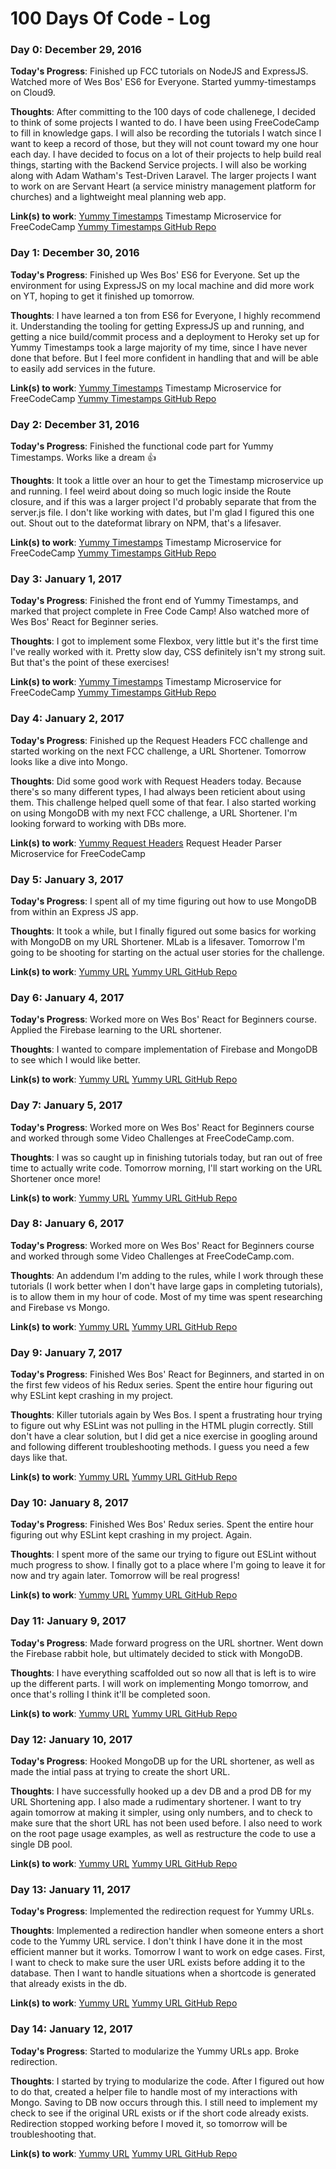 # 100 Days Of Code - Log

### Day 0: December 29, 2016

**Today's Progress**: Finished up FCC tutorials on NodeJS and ExpressJS. Watched more of Wes Bos' ES6 for Everyone. Started yummy-timestamps on Cloud9.

**Thoughts**: After committing to the 100 days of code challenege, I decided to think of some projects I wanted to do. I have been using FreeCodeCamp to fill in knowledge gaps. I will also be recording the tutorials I watch since I want to keep a record of those, but they will not count toward my one hour each day. I have decided to focus on a lot of their projects to help build real things, starting with the Backend Service projects. I will also be working along with Adam Watham's Test-Driven Laravel. The larger projects I want to work on are Servant Heart (a service ministry management platform for churches) and a lightweight meal planning web app.

**Link(s) to work**: [Yummy Timestamps](https://yummy-timestamps.herokuapp.com/) Timestamp Microservice for FreeCodeCamp
[Yummy Timestamps GitHub Repo](https://github.com/maxveldink/fcc-timestamp-microservice)

### Day 1: December 30, 2016

**Today's Progress**: Finished up Wes Bos' ES6 for Everyone. Set up the environment for using ExpressJS on my local machine and did more work on YT, hoping to get it finished up tomorrow.

**Thoughts**: I have learned a ton from ES6 for Everyone, I highly recommend it. Understanding the tooling for getting ExpressJS up and running, and getting a nice build/commit process and a deployment to Heroky set up for Yummy Timestamps took a large majority of my time, since I have never done that before. But I feel more confident in handling that and will be able to easily add services in the future.

**Link(s) to work**: [Yummy Timestamps](https://yummy-timestamps.herokuapp.com/) Timestamp Microservice for FreeCodeCamp
[Yummy Timestamps GitHub Repo](https://github.com/maxveldink/fcc-timestamp-microservice)

### Day 2: December 31, 2016

**Today's Progress**: Finished the functional code part for Yummy Timestamps. Works like a dream 👍

**Thoughts**: It took a little over an hour to get the Timestamp microservice up and running. I feel weird about doing so much logic inside the Route closure, and if this was a larger project I'd probably separate that from the server.js file. I don't like working with dates, but I'm glad I figured this one out. Shout out to the dateformat library on NPM, that's a lifesaver.

**Link(s) to work**: [Yummy Timestamps](https://yummy-timestamps.herokuapp.com/) Timestamp Microservice for FreeCodeCamp
[Yummy Timestamps GitHub Repo](https://github.com/maxveldink/fcc-timestamp-microservice)

### Day 3: January 1, 2017

**Today's Progress**: Finished the front end of Yummy Timestamps, and marked that project complete in Free Code Camp! Also watched more of Wes Bos' React for Beginner series.

**Thoughts**: I got to implement some Flexbox, very little but it's the first time I've really worked with it. Pretty slow day, CSS definitely isn't my strong suit. But that's the point of these exercises!

**Link(s) to work**: [Yummy Timestamps](https://yummy-timestamps.herokuapp.com/) Timestamp Microservice for FreeCodeCamp
[Yummy Timestamps GitHub Repo](https://github.com/maxveldink/fcc-timestamp-microservice)

### Day 4: January 2, 2017

**Today's Progress**: Finished up the Request Headers FCC challenge and started working on the next FCC challenge, a URL Shortener. Tomorrow looks like a dive into Mongo.

**Thoughts**: Did some good work with Request Headers today. Because there's so many different types, I had always been reticient about using them. This challenge helped quell some of that fear. I also started working on using MongoDB with my next FCC challenge, a URL Shortener. I'm looking forward to working with DBs more.

**Link(s) to work**: [Yummy Request Headers](https://yummy-request-headers.herokuapp.com/) Request Header Parser Microservice for FreeCodeCamp

### Day 5: January 3, 2017

**Today's Progress**: I spent all of my time figuring out how to use MongoDB from within an Express JS app.

**Thoughts**: It took a while, but I finally figured out some basics for working with MongoDB on my URL Shortener. MLab is a lifesaver. Tomorrow I'm going to be shooting for starting on the actual user stories for the challenge.

**Link(s) to work**: [Yummy URL](https://yummy-urls.herokuapp.com/)
[Yummy URL GitHub Repo](https://github.com/maxveldink/fcc-url-shortener)

### Day 6: January 4, 2017

**Today's Progress**: Worked more on Wes Bos' React for Beginners course. Applied the Firebase learning to the URL shortener.

**Thoughts**: I wanted to compare implementation of Firebase and MongoDB to see which I would like better.

**Link(s) to work**: [Yummy URL](https://yummy-urls.herokuapp.com/)
[Yummy URL GitHub Repo](https://github.com/maxveldink/fcc-url-shortener)

### Day 7: January 5, 2017

**Today's Progress**: Worked more on Wes Bos' React for Beginners course and worked through some Video Challenges at FreeCodeCamp.com.

**Thoughts**: I was so caught up in finishing tutorials today, but ran out of free time to actually write code. Tomorrow morning, I'll start working on the URL Shortener once more!

**Link(s) to work**: [Yummy URL](https://yummy-urls.herokuapp.com/)
[Yummy URL GitHub Repo](https://github.com/maxveldink/fcc-url-shortener)

### Day 8: January 6, 2017

**Today's Progress**: Worked more on Wes Bos' React for Beginners course and worked through some Video Challenges at FreeCodeCamp.com.

**Thoughts**: An addendum I'm adding to the rules, while I work through these tutorials (I work better when I don't have large gaps in completing tutorials), is to allow them in my hour of code. Most of my time was spent researching and Firebase vs Mongo.

**Link(s) to work**: [Yummy URL](https://yummy-urls.herokuapp.com/)
[Yummy URL GitHub Repo](https://github.com/maxveldink/fcc-url-shortener)

### Day 9: January 7, 2017

**Today's Progress**: Finished Wes Bos' React for Beginners, and started in on the first few videos of his Redux series. Spent the entire hour figuring out why ESLint kept crashing in my project.

**Thoughts**: Killer tutorials again by Wes Bos. I spent a frustrating hour trying to figure out why ESLint was not pulling in the HTML plugin correctly. Still don't have a clear solution, but I did get a nice exercise in googling around and following different troubleshooting methods. I guess you need a few days like that.

**Link(s) to work**: [Yummy URL](https://yummy-urls.herokuapp.com/)
[Yummy URL GitHub Repo](https://github.com/maxveldink/fcc-url-shortener)

### Day 10: January 8, 2017

**Today's Progress**: Finished Wes Bos' Redux series. Spent the entire hour figuring out why ESLint kept crashing in my project. Again.

**Thoughts**: I spent more of the same our trying to figure out ESLint without much progress to show. I finally got to a place where I'm going to leave it for now and try again later. Tomorrow will be real progress!

**Link(s) to work**: [Yummy URL](https://yummy-urls.herokuapp.com/)
[Yummy URL GitHub Repo](https://github.com/maxveldink/fcc-url-shortener)

### Day 11: January 9, 2017

**Today's Progress**: Made forward progress on the URL shortner. Went down the Firebase rabbit hole, but ultimately decided to stick with MongoDB.

**Thoughts**: I have everything scaffolded out so now all that is left is to wire up the different parts. I will work on implementing Mongo tomorrow, and once that's rolling I think it'll be completed soon.

**Link(s) to work**: [Yummy URL](https://yummy-urls.herokuapp.com/)
[Yummy URL GitHub Repo](https://github.com/maxveldink/fcc-url-shortener)

### Day 12: January 10, 2017

**Today's Progress**: Hooked MongoDB up for the URL shortener, as well as made the intial pass at trying to create the short URL.

**Thoughts**: I have successfully hooked up a dev DB and a prod DB for my URL Shortening app. I also made a rudimentary shortener. I want to try again tomorrow at making it simpler, using only numbers, and to check to make sure that the short URL has not been used before. I also need to work on the root page usage examples, as well as restructure the code to use a single DB pool.

**Link(s) to work**: [Yummy URL](https://yummy-urls.herokuapp.com/)
[Yummy URL GitHub Repo](https://github.com/maxveldink/fcc-url-shortener)

### Day 13: January 11, 2017

**Today's Progress**: Implemented the redirection request for Yummy URLs.

**Thoughts**: Implemented a redirection handler when someone enters a short code to the Yummy URL service. I don't think I have done it in the most efficient manner but it works. Tomorrow I want to work on edge cases. First, I want to check to make sure the user URL exists before adding it to the database. Then I want to handle situations when a shortcode is generated that already exists in the db.

**Link(s) to work**: [Yummy URL](https://yummy-urls.herokuapp.com/)
[Yummy URL GitHub Repo](https://github.com/maxveldink/fcc-url-shortener)

### Day 14: January 12, 2017

**Today's Progress**: Started to modularize the Yummy URLs app. Broke redirection.

**Thoughts**: I started by trying to modularize the code. After I figured out how to do that, created a helper file to handle most of my interactions with Mongo. Saving to DB now occurs through this. I still need to implement my check to see if the original URL exists or if the short code already exists. Redirection stopped working before I moved it, so tomorrow will be troubleshooting that.

**Link(s) to work**: [Yummy URL](https://yummy-urls.herokuapp.com/)
[Yummy URL GitHub Repo](https://github.com/maxveldink/fcc-url-shortener)